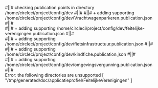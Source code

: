 #||# checking publication points in directory /home/circleci/project/config/dev
#||# 
#||#   + adding supporting /home/circleci/project/config/dev/Vrachtwagenparkeren.publication.json
#||#  
#||#   + adding supporting /home/circleci/project/config/dev/feitelijke-verenigingen.publication.json
#||#  
#||#   + adding supporting /home/circleci/project/config/dev/fietsinfrastructuur.publication.json
#||#  
#||#   + adding supporting /home/circleci/project/config/dev/kindfiche.publication.json
#||#  
#||#   + adding supporting /home/circleci/project/config/dev/omgevingsvergunning.publication.json
#||#  
Error: the following directories are unsupported
[
  "/tmp/generated/doc/applicatieprofiel/FeitelijkeVerenigingen"
]
